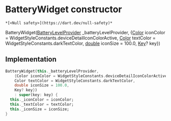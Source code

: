 


# BatteryWidget constructor




    *[<Null safety>](https://dart.dev/null-safety)*



BatteryWidget([BatteryLevelProvider](../../providers_battery_level_provider/BatteryLevelProvider-class.md) _batteryLevelProvider, {[Color](https://api.flutter.dev/flutter/dart-ui/Color-class.html) iconColor = WidgetStyleConstants.deviceDetailIconColorActive, [Color](https://api.flutter.dev/flutter/dart-ui/Color-class.html) textColor = WidgetStyleConstants.darkTextColor, [double](https://api.flutter.dev/flutter/dart-core/double-class.html) iconSize = 100.0, [Key](https://api.flutter.dev/flutter/foundation/Key-class.html)? key})





## Implementation

```dart
BatteryWidget(this._batteryLevelProvider,
    {Color iconColor = WidgetStyleConstants.deviceDetailIconColorActive,
    Color textColor = WidgetStyleConstants.darkTextColor,
    double iconSize = 100.0,
    Key? key})
    : super(key: key) {
  this._iconColor = iconColor;
  this._textColor = textColor;
  this._iconSize = iconSize;
}
```







